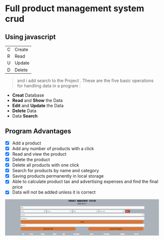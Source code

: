 # Full product management system **crud** 

## Using javascript

|||
|-|------|
|C|Create|
|R|Read  |
|U|Update|
|D|Delete|

>and i add search to the Project .
These are the five basic operations for handling data in a program :
- **Creat** Database
- **Read** and **Show** the Data 
- **Edit** and **Update** the Data
- **Delete** Data
- Data **Search**

## Program Advantages
- [x] Add a product
- [x] Add any number of products with a click
- [x] Read and view the product
- [x] Delete the product
- [x] Delete all products with one click
- [x] Search for products by name and category
- [x] Saving products permanently in local storage
- [x] Able to calculate product tax and advertising expenses and find the final price
- [x] Data will not be added unless it is correct

![alt text](https://raw.githubusercontent.com/MRWNIO/Product-Manager-System/main/SS.png?raw=true)
